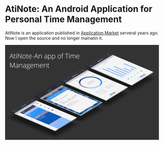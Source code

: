# AtiNote: An Android Application for Personal Time Management

AtiNote is an application published in [Application Market](https://sj.qq.com/myapp/detail.htm?apkName=com.tju.twist.atinote) serveral years ago. Now I open the source and no longer mainatin it. 

![](images/1.png)



